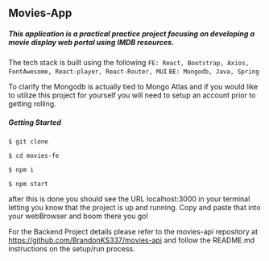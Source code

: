 ## Movies-App

##### This application is a practical practice project focusing on developing a movie display web portal using IMDB resources.

The tech stack is built using the following
`` FE: React, Bootstrap, Axios, FontAwesome, React-player, React-Router, MUI ``
`` BE: Mongodb, Java, Spring ``

To clarify the Mongodb is actually tied to Mongo Atlas and if you would like to utilize this project for yourself you will need to setup an account prior to getting rolling.

##### Getting Started
```$ git clone```

```$ cd movies-fe```

```$ npm i```

```$ npm start ```

after this is done you should see the URL localhost:3000 in your terminal letting you know that the project is up and running. Copy and paste that into your webBrowser and boom there you go!

For the Backend Project details please refer to the movies-api repository at https://github.com/BrandonKS337/movies-api and follow the README.md instructions on the setup/run process.
